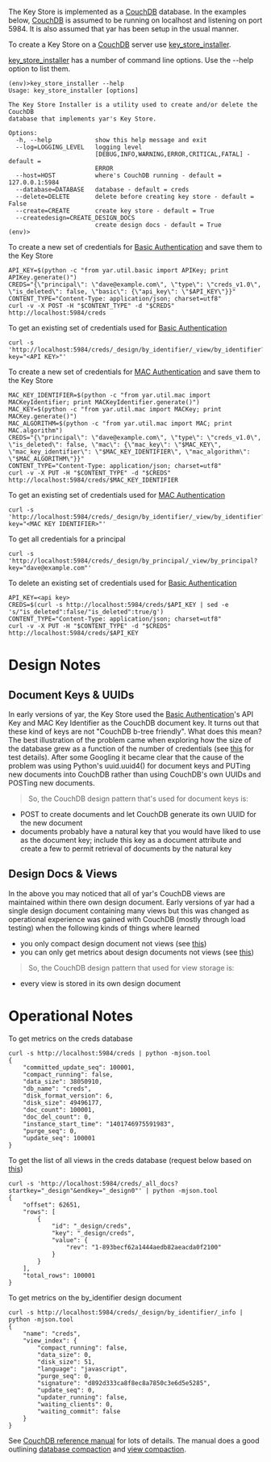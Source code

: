 The Key Store is implemented as a [CouchDB](http://couchdb.apache.org/) database.
In the examples below, [CouchDB](http://couchdb.apache.org/) is assumed to be running
on localhost and listening on port 5984.
It is also assumed that yar has been setup in the usual manner.

To create a Key Store on a [CouchDB](http://couchdb.apache.org/) server
use [key_store_installer](../../bin/key_store_installer).

[key_store_installer](../../bin/key_store_installer) has a number of command
line options. Use the --help option to list them.

~~~~~
(env)>key_store_installer --help
Usage: key_store_installer [options]

The Key Store Installer is a utility used to create and/or delete the CouchDB
database that implements yar's Key Store.

Options:
  -h, --help            show this help message and exit
  --log=LOGGING_LEVEL   logging level
                        [DEBUG,INFO,WARNING,ERROR,CRITICAL,FATAL] - default =
                        ERROR
  --host=HOST           where's CouchDB running - default = 127.0.0.1:5984
  --database=DATABASE   database - default = creds
  --delete=DELETE       delete before creating key store - default = False
  --create=CREATE       create key store - default = True
  --createdesign=CREATE_DESIGN_DOCS
                        create design docs - default = True
(env)>
~~~~~

To create a new set of credentials for
[Basic Authentication](http://en.wikipedia.org/wiki/Basic_authentication)
and save them to the Key Store

~~~~~
API_KEY=$(python -c "from yar.util.basic import APIKey; print APIKey.generate()")
CREDS="{\"principal\": \"dave@example.com\", \"type\": \"creds_v1.0\", \"is_deleted\": false, \"basic\": {\"api_key\": \"$API_KEY\"}}"
CONTENT_TYPE="Content-Type: application/json; charset=utf8"
curl -v -X POST -H "$CONTENT_TYPE" -d "$CREDS" http://localhost:5984/creds
~~~~~

To get an existing set of credentials used for
[Basic Authentication](http://en.wikipedia.org/wiki/Basic_authentication)

~~~~~
curl -s 'http://localhost:5984/creds/_design/by_identifier/_view/by_identifier?key="<API KEY>"'
~~~~~

To create a new set of credentials for
[MAC Authentication](http://en.wikipedia.org/wiki/Message_authentication_code)
and save them to the Key Store

~~~~~
MAC_KEY_IDENTIFIER=$(python -c "from yar.util.mac import MACKeyIdentifier; print MACKeyIdentifier.generate()")
MAC_KEY=$(python -c "from yar.util.mac import MACKey; print MACKey.generate()")
MAC_ALGORITHM=$(python -c "from yar.util.mac import MAC; print MAC.algorithm")
CREDS="{\"principal\": \"dave@example.com\", \"type\": \"creds_v1.0\", \"is_deleted\": false, \"mac\": {\"mac_key\": \"$MAC_KEY\", \"mac_key_identifier\": \"$MAC_KEY_IDENTIFIER\", \"mac_algorithm\": \"$MAC_ALGORITHM\"}}"
CONTENT_TYPE="Content-Type: application/json; charset=utf8"
curl -v -X PUT -H "$CONTENT_TYPE" -d "$CREDS" http://localhost:5984/creds/$MAC_KEY_IDENTIFIER
~~~~~

To get an existing set of credentials used for
[MAC Authentication](http://en.wikipedia.org/wiki/Message_authentication_code)

~~~~~
curl -s 'http://localhost:5984/creds/_design/by_identifier/_view/by_identifier?key="<MAC KEY IDENTIFIER>"'
~~~~~

To get all credentials for a principal

~~~~~
curl -s 'http://localhost:5984/creds/_design/by_principal/_view/by_principal?key="dave@example.com"'
~~~~~

To delete an existing set of credentials used for
[Basic Authentication](http://en.wikipedia.org/wiki/Basic_authentication)

~~~~~
API_KEY=<api key>
CREDS=$(curl -s http://localhost:5984/creds/$API_KEY | sed -e 's/"is_deleted":false/"is_deleted":true/g')
CONTENT_TYPE="Content-Type: application/json; charset=utf8"
curl -v -X PUT -H "$CONTENT_TYPE" -d "$CREDS" http://localhost:5984/creds/$API_KEY
~~~~~

# Design Notes

## Document Keys & UUIDs
In early versions of yar, the Key Store used the
[Basic Authentication](http://en.wikipedia.org/wiki/Basic_authentication)'s
API Key and MAC Key Identifier as the CouchDB document key.
It turns out that these kind of keys are not "CouchDB b-tree friendly".
What does this mean? The best
illustration of the problem came when exploring how the size of the
database grew as a function of the number of credentials
(see [this](../../tests/tests-key-store-size/) for test details).
After some Googling it became clear that the cause of the problem
was using Python's uuid.uuid4() for document keys and
PUTing new documents into CouchDB rather than using CouchDB's own
UUIDs and POSTing new documents.

> So, the CouchDB design pattern that's used for document keys is:
* POST to create documents and let CouchDB generate its own UUID for the
new document
* documents probably have a natural key that you would have liked to use
as the document key; include this key as a document attribute and create
a few to permit retrieval of documents by the natural key

## Design Docs & Views
In the above you may noticed that all of yar's CouchDB views are maintained
within there own design document. Early versions of yar had a single design
document containing many views but this was changed as operational experience
was gained with CouchDB (mostly through load testing) when the following kinds
of things where learned
* you only compact design document not views
(see [this](http://couchdb.readthedocs.org/en/latest/maintenance/compaction.html#views-compaction))
* you can only get metrics about design documents not views
(see [this](http://couchdb.readthedocs.org/en/latest/api/ddoc/common.html?highlight=_info#get--db-_design-ddoc-_info]))

> So, the CouchDB design pattern that used for view storage is:
* every view is stored in its own design document

# Operational Notes

To get metrics on the creds database

~~~~~
curl -s http://localhost:5984/creds | python -mjson.tool
{
    "committed_update_seq": 100001,
    "compact_running": false,
    "data_size": 38050910,
    "db_name": "creds",
    "disk_format_version": 6,
    "disk_size": 49496177,
    "doc_count": 100001,
    "doc_del_count": 0,
    "instance_start_time": "1401746975591983",
    "purge_seq": 0,
    "update_seq": 100001
}
~~~~~

To get the list of all views in the creds database
(request below based on [this](http://stackoverflow.com/questions/2814352/get-all-design-documents-in-couchdb))

~~~~~
curl -s 'http://localhost:5984/creds/_all_docs?startkey="_design"&endkey="_design0"' | python -mjson.tool
{
    "offset": 62651,
    "rows": [
        {
            "id": "_design/creds",
            "key": "_design/creds",
            "value": {
                "rev": "1-893becf62a1444aedb82aeacda0f2100"
            }
        }
    ],
    "total_rows": 100001
}
~~~~~

To get metrics on the by_identifier design document

~~~~~
curl -s http://localhost:5984/creds/_design/by_identifier/_info | python -mjson.tool
{
    "name": "creds",
    "view_index": {
        "compact_running": false,
        "data_size": 0,
        "disk_size": 51,
        "language": "javascript",
        "purge_seq": 0,
        "signature": "d892d333ca8f8ec8a7850c3e6d5e5285",
        "update_seq": 0,
        "updater_running": false,
        "waiting_clients": 0,
        "waiting_commit": false
    }
}
~~~~~

See [CouchDB reference manual](http://couchdb.readthedocs.org/en/latest/maintenance/compaction.html)
for lots of details. The manual does a good outlining
[database compaction](http://couchdb.readthedocs.org/en/latest/maintenance/compaction.html#database-compaction)
and
[view compaction](http://couchdb.readthedocs.org/en/latest/maintenance/compaction.html#views-compaction).
